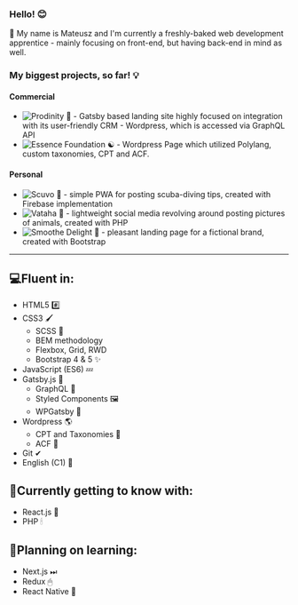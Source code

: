 ### Hello! 😊

🔴 My name is Mateusz and I'm currently a freshly-baked web development apprentice - mainly focusing on front-end, but having back-end in mind as well.


### My biggest projects, so far! 💡
#### Commercial
- ![Prodinity 🔬](https://prodinity.netlify.app) - Gatsby based landing site highly focused on integration with its user-friendly CRM - Wordpress, which is accessed via GraphQL API
- ![Essence Foundation ☯](https://essencefoundation.pl) - Wordpress Page which utilized Polylang, custom taxonomies, CPT and ACF.
#### Personal
- ![Scuvo 🌊](https://github.com/FoxSaysDerp/scuvo-app) - simple PWA for posting scuba-diving tips, created with Firebase implementation
- ![Vataha 🐾](https://github.com/FoxSaysDerp/vataha) - lightweight social media revolving around posting pictures of animals, created with PHP
- ![Smoothe Delight 🍨](https://github.com/FoxSaysDerp/smoothie-delight) - pleasant landing page for a fictional brand, created with Bootstrap

-----

## 💻Fluent in:
- HTML5 #️⃣
- CSS3 🖌
    - SCSS 🎨
    - BEM methodology
    - Flexbox, Grid, RWD
    - Bootstrap 4 & 5 ✨
- JavaScript (ES6) 💤
- Gatsby.js 🤵
    - GraphQL 🎀
    - Styled Components 🖼
    - WPGatsby 🔗
- Wordpress 🌎
    - CPT and Taxonomies 🧵
    - ACF 📝
- Git ✔
- English (C1) 💬

## 🌱Currently getting to know with:
- React.js 💎
- PHP 🕯

## 🔭Planning on learning:
- Next.js ⏭
- Redux 🖱
- React Native 📱
